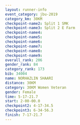 ```yaml
---
layout: runner-info 
event_category: jbu-2019 
category_km: 30KM 
checkpoint-name2: Split 1 SMK 
checkpoint-name3: Split 2 E Farm 
checkpoint-name4: 
checkpoint-name5: 
checkpoint-name6: 
checkpoint-name7: 
checkpoint-name8: 
checkpoint-name9: 
overall_rank: 206
gender_rank: 84
category_rank: 173
bib: 34004
name: NORHAZLIN SHAARI
distance: 30KM
category: 30KM Women Veteran
gender: Female
time: 5-17-21.7
start: 2-00-00.0
checkpoint2: 4-17-34.5
checkpoint3: 6-34-56.3
finish: 7-17-21.7
---
```

